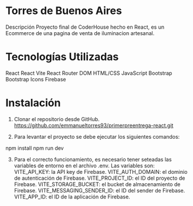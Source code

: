 # Torres de Buenos Aires

Descripción
Proyecto final de CoderHouse hecho en React, es un Ecommerce de una pagina de venta de iluminacion artesanal.

# Tecnologías Utilizadas
React
React Vite
React Router DOM
HTML/CSS
JavaScript
Bootstrap
Bootstrap Icons
Firebase

# Instalación
1. Clonar el repositorio desde GitHub.
https://github.com/emmanueltorres93/primerpreentrega-react.git

2. Para levantar el proyecto se debe ejecutar los siguientes comandos:

npm install
npm run dev

3. Para el correcto funcionamiento, es necesario tener seteadas las variables de entorno en el archivo .env. Las variables son:
VITE_API_KEY: la API key de Firebase.
VITE_AUTH_DOMAIN: el dominio de autenticación de Firebase.
VITE_PROJECT_ID: el ID del proyecto de Firebase.
VITE_STORAGE_BUCKET: el bucket de almacenamiento de Firebase.
VITE_MESSAGING_SENDER_ID: el ID del sender de Firebase.
VITE_APP_ID: el ID de la aplicación de Firebase.
